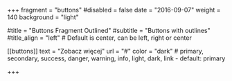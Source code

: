 +++
fragment = "buttons"
#disabled = false
date = "2016-09-07"
weight = 140
background = "light"

#title = "Buttons Fragment Outlined"
#subtitle = "Buttons with outlines"
#title_align = "left" # Default is center, can be left, right or center

[[buttons]]
  text = "Zobacz więcej"
  url = "#"
  color = "dark" # primary, secondary, success, danger, warning, info, light, dark, link - default: primary

+++
